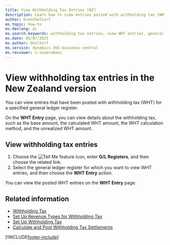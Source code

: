 ```yaml
---
title: View Withholding Tax Entries [NZ]
description: Learn how to view entries posted with withholding tax (WHT) for a specified general ledger register in the New Zealand version of Business Central.
author: brentholtorf   
ms.topic: how-to
ms.devlang: al
ms.search.keywords: withholding tax entries, view WHT entries, general ledger register, New Zealand version
ms.date: 05/07/2025
ms.author: bholtorf
ms.service: dynamics-365-business-central
ms.reviewer: v-soumramani
---
```


# View withholding tax entries in the New Zealand version

You can view entries that have been posted with withholding tax (WHT) for a specified general ledger register.  

On the **WHT Entry** page, you can view details about the withholding tax, such as the base amount, the calculated WHT amount, the WHT calculation method, and the unrealized WHT amount.  

## View withholding tax entries

1. Choose the ![Tell Me feature](../../media/ui-search/search_small.png "Tell me what you want to do") icon, enter **G/L Registers**, and then choose the related link.  
1. Select the general ledger register for which you want to view WHT entries, and then choose the **WHT Entry** action.  

You can view the posted WHT entries on the **WHT Entry** page.  

## Related information

- [Withholding Tax](withholding-tax.md)
- [Set Up Revenue Types for Withholding Tax](how-to-set-up-revenue-types-for-withholding-tax.md)
- [Set Up Withholding Tax](how-to-set-up-withholding-tax.md)
- [Calculate and Post Withholding Tax Settlements](how-to-calculate-and-post-withholding-tax-settlements.md)

[!INCLUDE[footer-include](../../includes/footer-banner.md)]
